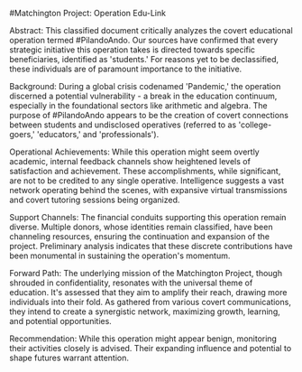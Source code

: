 #Matchington Project: Operation Edu-Link

Abstract: This classified document critically analyzes the covert educational operation termed #PilandoAndo. Our sources have confirmed that every strategic initiative this operation takes is directed towards specific beneficiaries, identified as 'students.' For reasons yet to be declassified, these individuals are of paramount importance to the initiative.

Background: During a global crisis codenamed 'Pandemic,' the operation discerned a potential vulnerability - a break in the education continuum, especially in the foundational sectors like arithmetic and algebra. The purpose of #PilandoAndo appears to be the creation of covert connections between students and undisclosed operatives (referred to as 'college-goers,' 'educators,' and 'professionals').

Operational Achievements: While this operation might seem overtly academic, internal feedback channels show heightened levels of satisfaction and achievement. These accomplishments, while significant, are not to be credited to any single operative. Intelligence suggests a vast network operating behind the scenes, with expansive virtual transmissions and covert tutoring sessions being organized.

Support Channels: The financial conduits supporting this operation remain diverse. Multiple donors, whose identities remain classified, have been channeling resources, ensuring the continuation and expansion of the project. Preliminary analysis indicates that these discrete contributions have been monumental in sustaining the operation's momentum.

Forward Path: The underlying mission of the Matchington Project, though shrouded in confidentiality, resonates with the universal theme of education. It's assessed that they aim to amplify their reach, drawing more individuals into their fold. As gathered from various covert communications, they intend to create a synergistic network, maximizing growth, learning, and potential opportunities.

Recommendation:
While this operation might appear benign, monitoring their activities closely is advised. Their expanding influence and potential to shape futures warrant attention.
